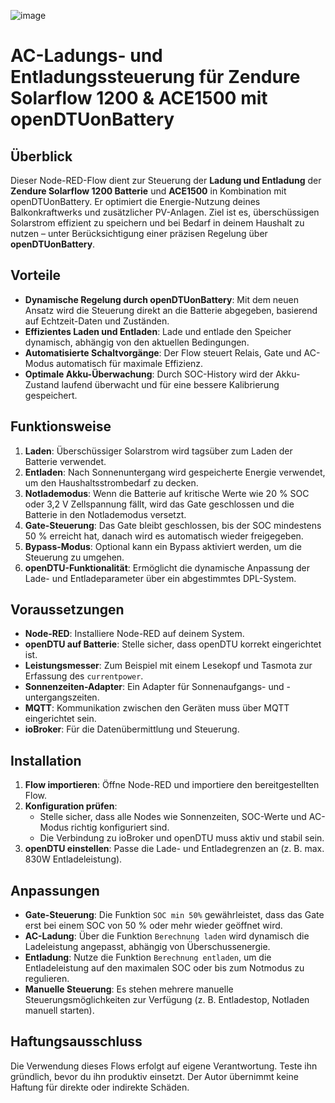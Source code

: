 ![image](https://github.com/user-attachments/assets/b3986f93-cd40-4db7-873f-593505ebe415)

# AC-Ladungs- und Entladungssteuerung für Zendure Solarflow 1200 & ACE1500 mit openDTUonBattery

## Überblick

Dieser Node-RED-Flow dient zur Steuerung der **Ladung und Entladung** der **Zendure Solarflow 1200 Batterie** und **ACE1500** in Kombination mit openDTUonBattery. Er optimiert die Energie-Nutzung deines Balkonkraftwerks und zusätzlicher PV-Anlagen. Ziel ist es, überschüssigen Solarstrom effizient zu speichern und bei Bedarf in deinem Haushalt zu nutzen – unter Berücksichtigung einer präzisen Regelung über **openDTUonBattery**.

## Vorteile

- **Dynamische Regelung durch openDTUonBattery**: Mit dem neuen Ansatz wird die Steuerung direkt an die Batterie abgegeben, basierend auf Echtzeit-Daten und Zuständen.
- **Effizientes Laden und Entladen**: Lade und entlade den Speicher dynamisch, abhängig von den aktuellen Bedingungen.
- **Automatisierte Schaltvorgänge**: Der Flow steuert Relais, Gate und AC-Modus automatisch für maximale Effizienz.
- **Optimale Akku-Überwachung**: Durch SOC-History wird der Akku-Zustand laufend überwacht und für eine bessere Kalibrierung gespeichert.

## Funktionsweise

1. **Laden**: Überschüssiger Solarstrom wird tagsüber zum Laden der Batterie verwendet.
2. **Entladen**: Nach Sonnenuntergang wird gespeicherte Energie verwendet, um den Haushaltsstrombedarf zu decken.
3. **Notlademodus**: Wenn die Batterie auf kritische Werte wie 20 % SOC oder 3,2 V Zellspannung fällt, wird das Gate geschlossen und die Batterie in den Notlademodus versetzt.
4. **Gate-Steuerung**: Das Gate bleibt geschlossen, bis der SOC mindestens 50 % erreicht hat, danach wird es automatisch wieder freigegeben.
5. **Bypass-Modus**: Optional kann ein Bypass aktiviert werden, um die Steuerung zu umgehen.
6. **openDTU-Funktionalität**: Ermöglicht die dynamische Anpassung der Lade- und Entladeparameter über ein abgestimmtes DPL-System.

## Voraussetzungen

- **Node-RED**: Installiere Node-RED auf deinem System.
- **openDTU auf Batterie**: Stelle sicher, dass openDTU korrekt eingerichtet ist.
- **Leistungsmesser**: Zum Beispiel mit einem Lesekopf und Tasmota zur Erfassung des `currentpower`.
- **Sonnenzeiten-Adapter**: Ein Adapter für Sonnenaufgangs- und -untergangszeiten.
- **MQTT**: Kommunikation zwischen den Geräten muss über MQTT eingerichtet sein.
- **ioBroker**: Für die Datenübermittlung und Steuerung.

## Installation

1. **Flow importieren**: Öffne Node-RED und importiere den bereitgestellten Flow.
2. **Konfiguration prüfen**:
   - Stelle sicher, dass alle Nodes wie Sonnenzeiten, SOC-Werte und AC-Modus richtig konfiguriert sind.
   - Die Verbindung zu ioBroker und openDTU muss aktiv und stabil sein.
3. **openDTU einstellen**: Passe die Lade- und Entladegrenzen an (z. B. max. 830W Entladeleistung).

## Anpassungen

- **Gate-Steuerung**: Die Funktion `SOC min 50%` gewährleistet, dass das Gate erst bei einem SOC von 50 % oder mehr wieder geöffnet wird.
- **AC-Ladung**: Über die Funktion `Berechnung laden` wird dynamisch die Ladeleistung angepasst, abhängig von Überschussenergie.
- **Entladung**: Nutze die Funktion `Berechnung entladen`, um die Entladeleistung auf den maximalen SOC oder bis zum Notmodus zu regulieren.
- **Manuelle Steuerung**: Es stehen mehrere manuelle Steuerungsmöglichkeiten zur Verfügung (z. B. Entladestop, Notladen manuell starten).

## Haftungsausschluss

Die Verwendung dieses Flows erfolgt auf eigene Verantwortung. Teste ihn gründlich, bevor du ihn produktiv einsetzt. Der Autor übernimmt keine Haftung für direkte oder indirekte Schäden.
